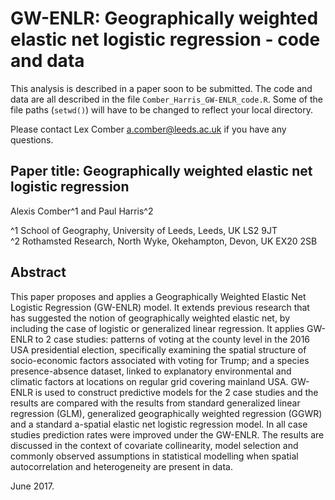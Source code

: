 # GW-ENLR: Geographically weighted elastic net logistic regression - code and data
This analysis is described in a paper soon to be submitted. The code and data are all described in the file `Comber_Harris_GW-ENLR_code.R`. Some of the file paths (`setwd()`) will have to be changed to reflect your local directory.

Please contact Lex Comber [a.comber@leeds.ac.uk](a.comber@leeds.ac.uk) if you have any questions.

## Paper title: Geographically weighted elastic net logistic regression
Alexis Comber^1 and Paul Harris^2

^1 School of Geography, University of Leeds, Leeds, UK LS2 9JT\
^2 Rothamsted Research, North Wyke, Okehampton, Devon, UK EX20 2SB

## Abstract
This paper proposes and applies a Geographically Weighted Elastic Net Logistic Regression (GW-ENLR) model. It extends previous research that has suggested the notion of geographically weighted elastic net, by including the case of logistic or generalized linear regression. It applies GW-ENLR to 2 case studies: patterns of voting at the county level in the 2016 USA presidential election, specifically examining the spatial structure of socio-economic factors associated with voting for Trump; and a species presence-absence dataset, linked to explanatory environmental and climatic factors at locations on regular grid covering mainland USA. GW-ENLR is used to construct predictive models for the 2 case studies and the results are compared with the results from standard generalized linear regression (GLM), generalized geographically weighted regression (GGWR) and a standard a-spatial elastic net logistic regression model. In all case studies prediction rates were improved under the GW-ENLR. The results are discussed in the context of covariate collinearity, model selection and commonly observed assumptions in statistical modelling when spatial autocorrelation and heterogeneity are present in data.

June 2017.

